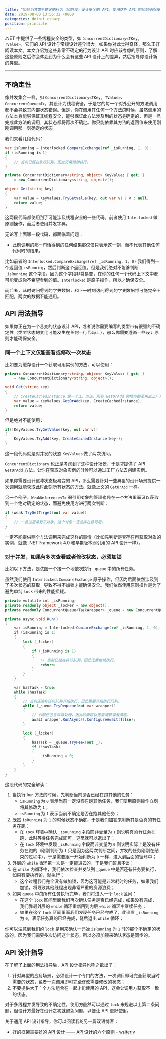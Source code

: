 ```yaml
---
title: "如何为非常不确定的行为（如并发）设计安全的 API，使用这些 API 时如何确保安全"
date: 2019-08-03 13:56:32 +0800
categories: dotnet csharp
position: principle
---
```


.NET 中提供了一些线程安全的类型，如 `ConcurrentDictionary<TKey, TValue>`，它们的 API 设计与常规设计差异很大。如果你对此觉得奇怪，那么正好阅读本文。本文介绍为这些非常不确定的行为设计 API 时应该考虑的原则，了解这些原则之后你会体会到为什么会有这些 API 设计上的差异，然后指导你设计新的类型。

---

<div id="toc"></div>

## 不确定性

像并发集合一样，如 `ConcurrentDictionary<TKey, TValue>`、`ConcurrentQueue<T>`，其设计为线程安全，于是它的每一个对外公开的方法调用都不会导致其内部状态错误。但是，你在调用其任何一个方法的时候，虽然调用的方法本身能够保证其线程安全，能够保证此方法涉及到的状态是确定的，但是一旦完成此方法的调用，其状态都将再次不确定。你只能依靠其方法的返回值来使用刚刚调用那一刻确定的状态。

我们来看几段代码：

```csharp
var isRunning = Interlocked.CompareExchange(ref _isRunning, 1, 0);
if (isRunning is 1)
{
    // 当前已经在执行队列，因此无需继续执行。
}
```

```csharp
private ConcurrentDictionary<string, object> KeyValues { get; }
    = new ConcurrentDictionary<string, object>();

object Get(string key)
{
    var value = KeyValues.TryGetValue(key, out var v) ? v : null;
    return value;
}
```

这两段代码都使用到了可能涉及线程安全的一些代码。前者使用 `Interlocked` 做原则操作，而后者使用并发字典。

无论写上面哪一段代码，都面临着问题：

- 此刻调用的那一句话得到的任何结果都仅仅只表示这一刻，而不代表其他任何代码时的结果。

比如前者的 `Interlocked.CompareExchange(ref _isRunning, 1, 0)` 我们得到一个返回值 `isRunning`，然后判断这个返回值。但是我们绝对不能够判断 `_isRunning` 这个字段，因为这个字段非常易变，在你的任何一个代码上下文中都可能变成你不希望看到的值。`Interlocked` 是原子操作，所以才确保安全。

而后者，此时访问得到的字典数据，和下一时刻访问得到的字典数据将可能完全不匹配，两次的数据不能通用。

## API 用法指导

如果你正在为一个易变的状态设计 API，或者说你需要编写的类型带有很强的不确定性（类型状态的变化可能发生在任何一行代码上），那么你需要遵循一些设计原则才能确保安全。

### 同一个上下文仅能查看或修改一次状态

比如要为缓存设计一个获取可用实例的方法，可以使用：

```csharp
private ConcurrentDictionary<string, object> KeyValues { get; }
    = new ConcurrentDictionary<string, object>();

void Get(string key)
{
    // CreateCachedInstance 是一个工厂方法，所有 GetOrAdd 的地方都是用此工厂方法创建。
    var value = KeyValues.GetOrAdd(key, CreateCachedInstance);
    return value;
}
```

但是绝对不能使用：

```csharp
if(!KeyValues.TryGetValue(key, out var v))
{
    KeyValues.TryAdd(key, CreateCachedInstance(key));
}
```

这一段代码就是对并发的状态 `KeyValues` 做了两次访问。

`ConcurrentDictionary` 也正是考虑到了这种设计场景，于是才提供了 API `GetOrAdd` 方法。让你在获取对象实例的时候可以通过工厂方法去创建实例。

如果你需要设计这种状态极易变的 API，那么需要针对一些典型的设计场景提供一次调用就能获取此时此刻所有状态的方法。就像上文的 `GetOrAdd` 一样。

另一个例子，`WeakReference<T>` 弱引用对象的管理也是在一个方法里面可以获取到一个绝对确定的状态，而避免使用方进行两次判断：

```csharp
if (weak.TryGetTarget(out var value))
{
    // 一旦这里拿到了对象，这个对象一定会存在且可用。
}
```

一定不能提供两个方法调用来完成这样的事情（比如先判断是否存在再获取对象的实例，就像 .NET Framework 4.0 和早期版本弱引用的 API 设计一样）。

### 对于并发，如果有多次查看或者修改状态，必须加锁

比如以下方法，是试图一个接一个地依次执行 `_queue` 中的所有任务。

虽然我们使用 `Interlocked.CompareExchange` 原子操作，但因为后面依然涉及到了多次状态的获取，导致不得不加锁才能确保安全。我们依然使用原则操作是为了避免单纯 `lock` 带来的性能损耗。

```csharp
private volatile int _isRunning;
private readonly object _locker = new object();
private readonly ConcurrentQueue<TaskWrapper> _queue = new ConcurrentQueue<TaskWrapper>();

private async void Run()
{
    var isRunning = Interlocked.CompareExchange(ref _isRunning, 1, 0);
    if (isRunning is 1)
    {
        lock (_locker)
        {
            if (_isRunning is 1)
            {
                // 当前已经在执行队列，因此无需继续执行。
                return;
            }
        }
    }

    var hasTask = true;
    while (hasTask)
    {
        // 当前还没有任何队列开始执行，因此需要开始执行队列。
        while (_queue.TryDequeue(out var wrapper))
        {
            // 内部已包含异常处理，因此外面可以无需捕获或者清理。
            await wrapper.RunAsync().ConfigureAwait(false);
        }

        lock (_locker)
        {
            hasTask = _queue.TryPeek(out _);
            if (!hasTask)
            {
                _isRunning = 0;
            }
        }
    }
}
```

这段代码的完全解读：

1. 当执行 `Run` 方法的时候，先判断当前是否已经在跑其他的任务：
    - `isRunning` 为 `0` 表示当前一定没有在跑其他任务，我们使用原则操作立刻将其修改为 `1`；
    - `isRunning` 为 `1` 表示当前不确定是否在跑其他任务；
1. 既然 `isRunning` 为 `1` 的时候状态不确定，于是我们加锁来判断其是否真的有任务在跑：
    - 在 `lock` 环境中确认 `_isRunning` 字段而非变量为 `1` 则说明真的有任务在跑，此时等待任务完成即可，这里就可以退出了；
    - 在 `lock` 环境中发现 `_isRunning` 字段而非变量为 `0` 则说明实际上是没有任务在跑的（刚刚判断为 `1` 只是因为这两次判断之间，并发的任务刚刚在结束的过程中），于是需要跟一开始判断为 `0` 一样，进入到后面的循环中；
1. 外层的 `while` 循环第一次是一定能进去的，于是我们暂且不谈；
1. 在 `while` 内循环中，我们依次检查并发队列 `_queue` 中是否还有任务要执行，如果有要执行的，就执行：
    - 这个过程我们完全没有做加锁，因为这可能是非常耗时的任务，如果我们加锁，将导致其他线程出现非常严重的资源浪费；
1. 如果 `queue` 中的所有任务执行完毕，我们将进入一个 `lock` 区间：
    - 在这个 `lock` 区间里面我们再次确认任务是否已经完成，如果没有完成，我们靠最外层的 `while` 循环重新回到内层 `while` 循环中继续任务；
    - 如果在这个 `lock` 区间里面我们发现任务已经完成了，就设置 `_isRunning` 为 `0`，表示任务真的已经完成，随后退出 `while` 循环；

你可以注意到我们的 `lock` 是用来确认一开始 `isRunning` 为 `1` 时的那个不确定的状态的。因为我们需要多次访问这个状态，所以必须加锁来确认状态是同步的。

## API 设计指导

在了解了上面的用法指导后，API 设计指导也呼之欲出了：

1. 针对典型的应用场景，必须设计一个专门的方法，一次调用即可完全获取当时需要的状态，或者一次调用即可完全修改需要修改的状态；
1. 不要提供大于 1 个方法组合在一起才能使用的 API，这会让调用方获取不一致的状态。

对于多线程并发导致的不确定性，使用方虽然可以通过 `lock` 来规避以上第二条问题，但设计方最好在设计之初就避免问题，以便让 API 更好使用。

关于通用 API 设计指导，你可以阅读我的另一篇双语博客：

- [好的框架需要好的 API 设计 —— API 设计的六个原则 - walterlv](/post/framework-api-design)
